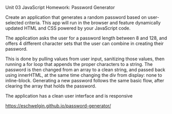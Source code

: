Unit 03 JavaScript Homework: Password Generator

Create an application that generates a random password based on user-selected criteria. This app will run in the browser and feature dynamically updated HTML and CSS powered by your JavaScript code.

The application asks the user for a password length between 8 and 128, and offers 4 different character sets that the user can combine in creating their password. 

This is done by pulling values from user input, sanitizing those values, then running a for loop that appends the proper characters to a string. The password is then changed from an array to a clean string, and passed back using innerHTML, at the same time changing the div from display: none to inline-block. Generating a new password follows the same basic flow, after clearing the array that holds the password.

The application has a clean user interface and is responsive

https://eschwelgin.github.io/password-generator/